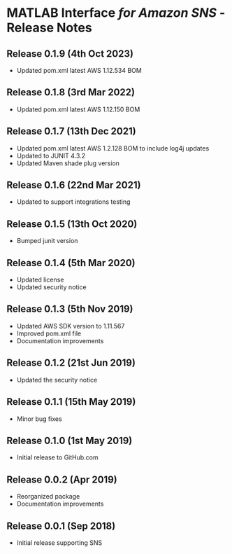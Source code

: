 # MATLAB Interface *for Amazon SNS* - Release Notes

## Release 0.1.9 (4th Oct 2023)
* Updated pom.xml latest AWS 1.12.534 BOM

## Release 0.1.8 (3rd Mar 2022)
* Updated pom.xml latest AWS 1.12.150 BOM

## Release 0.1.7 (13th Dec 2021)

* Updated pom.xml latest AWS 1.2.128 BOM to include log4j updates
* Updated to JUNIT 4.3.2
* Updated Maven shade plug version

## Release 0.1.6 (22nd Mar 2021)

* Updated to support integrations testing

## Release 0.1.5 (13th Oct 2020)

* Bumped junit version

## Release 0.1.4 (5th Mar 2020)

* Updated license
* Updated security notice

## Release 0.1.3 (5th Nov 2019)

* Updated AWS SDK version to 1.11.567
* Improved pom.xml file
* Documentation improvements

## Release 0.1.2 (21st Jun 2019)

* Updated the security notice

## Release 0.1.1 (15th May 2019)

* Minor bug fixes

## Release 0.1.0 (1st May 2019)

* Initial release to GitHub.com

## Release 0.0.2 (Apr 2019)

* Reorganized package
* Documentation improvements

## Release 0.0.1 (Sep 2018)

* Initial release supporting SNS

[//]: #  (Copyright 2019-2020 The MathWorks, Inc.)
